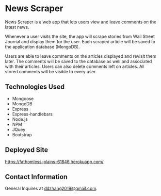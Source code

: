 # News Scraper
News Scraper is a web app that lets users view and leave comments on the latest news.

Whenever a user visits the site, the app will scrape stories from Wall Street Journal and display them for the user. Each scraped article will be saved to the application database (MongoDB).

Users are able to leave comments on the articles displayed and revisit them later. The comments will be saved to the database as well and associated with their articles. Users can also delete comments left on articles. All stored comments will be visible to every user.

## Technologies Used 
- Mongoose 
- MongoDB
- Express
- Express-handlebars
- Node.js
- NPM 
- JQuey 
- Bootstrap 

## Deployed Site
https://fathomless-plains-61846.herokuapp.com/

## Contact Information 
General Inquires at ddzhang2018@gmail.com.
